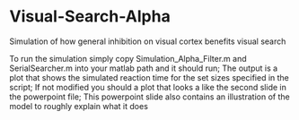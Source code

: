 # Visual-Search-Alpha
Simulation of how general inhibition on visual cortex benefits visual search

To run the simulation simply copy Simulation_Alpha_Filter.m and SerialSearcher.m into your matlab path and it should run; 
The output is a plot that shows the simulated reaction time for the set sizes specified in the script;
If not modified you should a plot that looks a like the second slide in the powerpoint file;
This powerpoint slide also contains an illustration of the model to roughly explain what it does
